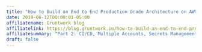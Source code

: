 ```yaml
---
title: "How to Build an End to End Production Grade Architecture on AWS Part 2"
date: 2019-06-12T00:00:01-05:00
affiliatename: Gruntwork blog
affiliatelink: https://blog.gruntwork.io/how-to-build-an-end-to-end-production-grade-architecture-on-aws-part-2-4f6e5dc30100
affiliatesummary: "Part 2: CI/CD, Multiple Accounts, Secrets Management, CDN, VPN, and Monitoring"
draft: false
---
```

